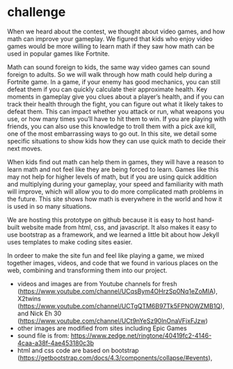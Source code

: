 # challenge

When we heard about the contest, we thought about video games, and how math can improve your gameplay. We figured that kids who enjoy video games would be more willing to learn math if they saw how math can be used in popular games like Fortnite.

Math can sound foreign to kids, the same way video games can sound foreign to adults. So we will walk through how math could help during a Fortnite game. In a game, if your enemy has good mechanics, you can still defeat them if you can quickly calculate their approximate health. Key moments in gameplay give you clues about a player’s health, and if you can track their health through the fight, you can figure out what it likely takes to defeat them. This can impact whether you attack or run, what weapons you use, or how many times you’ll have to hit them to win. If you are playing with friends, you can also use this knowledge to troll them with a pick axe kill, one of the most embarrassing ways to go out. In this site, we detail some specific situations to show kids how they can use quick math to decide their next moves. 

When kids find out math can help them in games, they will have a reason to learn math and not feel like they are being forced to learn. Games like this may not help for higher levels of math, but if you are using quick addition and multiplying during your gameplay, your speed and familiarity with math will improve, which will allow you to do more complicated math problems in the future. This site shows how math is everywhere in the world and how it is used in so many situations. 

We are hosting this prototype on github because it is easy to host hand-built website made from html, css, and javascript. It also makes it easy to use bootstrap as a framework, and we learned a little bit about how Jekyll uses templates to make coding sites easier.

In ordeer to make the site fun and feel like playing a game, we mixed together images, videos, and code that we found in various places on the web, combining and transforming them into our project.
 - videos and images are from Youtube channels for fresh (https://www.youtube.com/channel/UCqsBym4OHrzSp0Nq1eZoMIA), X2twins (https://www.youtube.com/channel/UCTgQTM6B97Tk5FPNOWZMB1Q), and Nick Eh 30 (https://www.youtube.com/channel/UCt9nYeSz90lnOnaVFjxFJzw)
 - other images are modified from sites including Epic Games 
 - sound file is from: https://www.zedge.net/ringtone/40419fc2-4146-4caa-a38f-4ae453180c3b 
 - html and css code are based on bootstrap (https://getbootstrap.com/docs/4.3/components/collapse/#events),  

